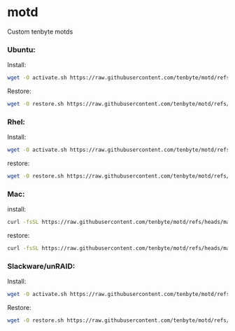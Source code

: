 # motd
Custom tenbyte motds

### Ubuntu:

Install:

```bash
wget -O activate.sh https://raw.githubusercontent.com/tenbyte/motd/refs/heads/main/ubuntu/activate.sh && chmod +x activate.sh && ./activate.sh
```
Restore:
```bash
wget -O restore.sh https://raw.githubusercontent.com/tenbyte/motd/refs/heads/main/ubuntu/restore.sh && chmod +x restore.sh && ./restore.sh
```


### Rhel:

Install:
```bash
wget -O activate.sh https://raw.githubusercontent.com/tenbyte/motd/refs/heads/main/rhel/activate.sh && chmod +x activate.sh && ./activate.sh
```

restore:
```bash
wget -O restore.sh https://raw.githubusercontent.com/tenbyte/motd/refs/heads/main/rhel/restore.sh && chmod +x restore.sh && ./restore.sh
```


### Mac:
install:
```bash
curl -fsSL https://raw.githubusercontent.com/tenbyte/motd/refs/heads/main/mac/activate.sh | bash
```
restore:
```bash
curl -fsSL https://raw.githubusercontent.com/tenbyte/motd/refs/heads/main/mac/restore.sh -o /tmp/tenbyte-restore.sh && bash /tmp/tenbyte-restore.sh && rm /tmp/tenbyte-restore.sh
```

### Slackware/unRAID:
Install:
```bash
wget -O activate.sh https://raw.githubusercontent.com/tenbyte/motd/refs/heads/main/slackware/activate.sh && chmod +x activate.sh && ./activate.sh
```
Restore:
```bash
wget -O restore.sh https://raw.githubusercontent.com/tenbyte/motd/refs/heads/main/slackware/restore.sh && chmod +x restore.sh && ./restore.sh
```
